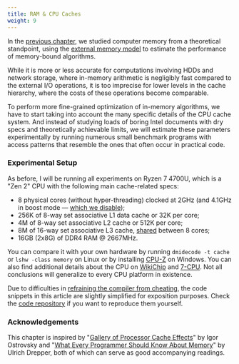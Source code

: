 ```yaml
---
title: RAM & CPU Caches
weight: 9
---
```


In the [previous chapter](../external-memory), we studied computer memory from a theoretical standpoint, using the [external memory model](../external-memory/model) to estimate the performance of memory-bound algorithms.

While it is more or less accurate for computations involving HDDs and network storage, where in-memory arithmetic is negligibly fast compared to the external I/O operations, it is too imprecise for lower levels in the cache hierarchy, where the costs of these operations become comparable.

To perform more fine-grained optimization of in-memory algorithms, we have to start taking into account the many specific details of the CPU cache system. And instead of studying loads of boring Intel documents with dry specs and theoretically achievable limits, we will estimate these parameters experimentally by running numerous small benchmark programs with access patterns that resemble the ones that often occur in practical code.


<!--

At this level, we can no longer simply ignore either all arithmetic or memory operations. To perform more fine-grained optimization of realistic programs, we need to know the cost of memory accesses on real systems and in real units — in cycles and nanoseconds — along with many other intricacies of the RAM and CPU cache system.

-->

### Experimental Setup

As before, I will be running all experiments on Ryzen 7 4700U, which is a "Zen 2" CPU with the following main cache-related specs:

- 8 physical cores (without hyper-threading) clocked at 2GHz (and 4.1GHz in boost mode — [which we disable](/hpc/profiling/noise));
- 256K of 8-way set associative L1 data cache or 32K per core;
- 4M of 8-way set associative L2 cache or 512K per core;
- 8M of 16-way set associative L3 cache, [shared](sharing) between 8 cores;
- 16GB (2x8G) of DDR4 RAM @ 2667MHz.

You can compare it with your own hardware by running `dmidecode -t cache` or `lshw -class memory` on Linux or by installing [CPU-Z](https://en.wikipedia.org/wiki/CPU-Z) on Windows. You can also find additional details about the CPU on [WikiChip](https://en.wikichip.org/wiki/amd/ryzen_7/4700u) and [7-CPU](https://www.7-cpu.com/cpu/Zen2.html). Not all conclusions will generalize to every CPU platform in existence.

<!--

Although the CPU can be clocked at 4.1GHz in boost mode, we will perform most experiments at 2GHz to reduce noise — so keep in mind that in realistic applications the numbers can be multiplied by 2.

-->

Due to difficulties in [refraining the compiler from cheating](/hpc/profiling/noise/), the code snippets in this article are slightly simplified for exposition purposes. Check the [code repository](https://github.com/sslotin/amh-code/tree/main/cpu-cache) if you want to reproduce them yourself.

### Acknowledgements

This chapter is inspired by "[Gallery of Processor Cache Effects](http://igoro.com/archive/gallery-of-processor-cache-effects/)" by Igor Ostrovsky and "[What Every Programmer Should Know About Memory](https://people.freebsd.org/~lstewart/articles/cpumemory.pdf)" by Ulrich Drepper, both of which can serve as good accompanying readings.

<!--

### Recall: CPU Caches

If you jumped to this page straight from Google or just forgot what [we've been doing](../), here is a brief summary of how memory operations work in CPUs:

The last few points may be a bit hand-wavy, but don't worry: they will become clear as we go along with the experiments and demonstrate it all in action.

## Summary and Lessons Learned

Excluding TLB, our experiments suggest the following:

| Type | Size | Latency | Bandwidth |
|:-----|:-----|---------|-----------|
| L1   | 32K  | 2ns     | $\infty$  |
| L2   | 512K | 10ns    | 50G/s     |
| L3   | 4M   | 50ns    | 35G/s     |
| RAM  | GB   | 100ns   | 8G/s      |

There are more thorough [measurements for Zen 2](https://www.7-cpu.com/cpu/Zen2.html).

We can learn valuable lessons from our experiments. There are two types of memory-bound algorithms. Loops or data structures.

**Latency-constrained.** For the purpose of designing algorithms, a more important characteristic is the **bandwidth-latency product** which basically tells how many cache lines you can request while waiting for the first one without queueing up. It is around 5 or more on most systems. CPUs can detect simple patterns such as linear iteration forward or backward.

**Bandwidth-constrained.** We started the previous section with how it is not relevant which algorithm is used to determine cache eviction. In most practical cases, this is really the case.

But in some cases the specifics start to matter. In set-associative cache, there may be a problem when we are only working with data cells that all map to the same cache line. When is this the case? When we are considering memory locations that are all have the same remainder modulo some large power of two.

Unfortunately, this happens quite often, as we programmers love using powers of two for our algorithms and data structures.

Fortunately, this is easy to fix: just don't use powers of two. Not necessarily for the algorithm, but at least for the memory layout.

More fundamental [academic paper](https://www2.eecs.berkeley.edu/Pubs/TechRpts/1993/CSD-93-767.pdf) by Rafael Saavedra and Alan Smith.

-->
